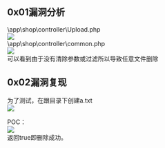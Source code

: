 0x01漏洞分析
--------

\\app\\shop\\controller\\Upload.php  
[![](https://shs3.b.qianxin.com/attack_forum/2021/06/attach-54344c3fb3894138f8a460d88449a5865306e1ee.png)](https://shs3.b.qianxin.com/attack_forum/2021/06/attach-54344c3fb3894138f8a460d88449a5865306e1ee.png)  
\\app\\shop\\controller\\common.php  
[![](https://shs3.b.qianxin.com/attack_forum/2021/06/attach-ae794b7ce010a1c03eb1e6baab5b4dd34dda7442.png)](https://shs3.b.qianxin.com/attack_forum/2021/06/attach-ae794b7ce010a1c03eb1e6baab5b4dd34dda7442.png)  
可以看到由于没有清除参数或过滤所以导致任意文件删除

0x02漏洞复现
--------

为了测试，在跟目录下创建a.txt  
[![](https://shs3.b.qianxin.com/attack_forum/2021/06/attach-eed62ecb89b9b0cbf9d397ba9af3d4b387a7f580.png)](https://shs3.b.qianxin.com/attack_forum/2021/06/attach-eed62ecb89b9b0cbf9d397ba9af3d4b387a7f580.png)

POC：  
[![](https://shs3.b.qianxin.com/attack_forum/2021/06/attach-3bd49fa470616a8e0673f5c6bf04828ad1c20163.png)](https://shs3.b.qianxin.com/attack_forum/2021/06/attach-3bd49fa470616a8e0673f5c6bf04828ad1c20163.png)  
返回true即删除成功。